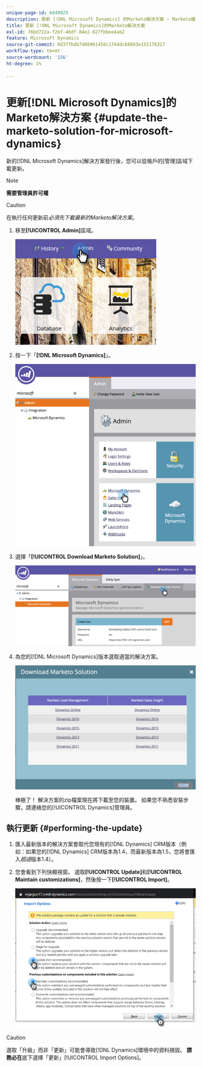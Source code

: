 ```yaml
---
unique-page-id: 6849029
description: 更新 [!DNL Microsoft Dynamics] 的Marketo解決方案 — Marketo檔案 — 產品檔案
title: 更新 [!DNL Microsoft Dynamics]的Marketo解決方案
exl-id: 76bd722a-f2bf-46df-84e2-827fbbee4ab2
feature: Microsoft Dynamics
source-git-commit: 0d37fbdb7d08901458c1744dc68893e155176327
workflow-type: tm+mt
source-wordcount: '156'
ht-degree: 1%

---
```


# 更新[!DNL Microsoft Dynamics]的Marketo解決方案 {#update-the-marketo-solution-for-microsoft-dynamics}

新的[!DNL Microsoft Dynamics]解決方案發行後，您可以從帳戶的[管理]區域下載更新。

>[!NOTE]
>
>**需要管理員許可權**

>[!CAUTION]
>
>在執行任何更新前&#x200B;_必須先下載最新的Marketo解決方案_。

1. 移至&#x200B;**[!UICONTROL Admin]**&#x200B;區域。

   ![](assets/admin.png)

1. 按一下「**[!DNL Microsoft Dynamics]**」。

   ![](assets/image2015-3-16-10-3a51-3a25.png)

1. 選擇「**[!UICONTROL Download Marketo Solution]**」。

   ![](assets/image2015-3-16-10-3a52-3a1.png)

1. 為您的[!DNL Microsoft Dynamics]版本選取適當的解決方案。

   ![](assets/msd-online.png)

   棒極了！ 解決方案的zip檔案現在將下載至您的裝置。 如果您不熟悉安裝步驟，請連絡您的[!UICONTROL Dynamics]管理員。

## 執行更新 {#performing-the-update}

1. 匯入最新版本的解決方案會取代您現有的[!DNL Dynamics] CRM版本（例如：如果您的[!DNL Dynamics] CRM版本為1.4，而最新版本為1.5，您將會匯入&#x200B;_超過_&#x200B;版本1.4）。

1. 您會看到下列快顯視窗。 選取&#x200B;**[!UICONTROL Update]**&#x200B;和&#x200B;**[!UICONTROL Maintain customizations]**，然後按一下&#x200B;**[!UICONTROL Import]**。

   ![](assets/update-the-marketo-solution-for-microsoft-dynamics-5.png)

>[!CAUTION]
>
>選取「升級」而非「更新」可能會導致[!DNL Dynamics]環境中的資料損毀。 **請務必在**&#x200B;底下選擇「更新」[!UICONTROL Import Options]。
